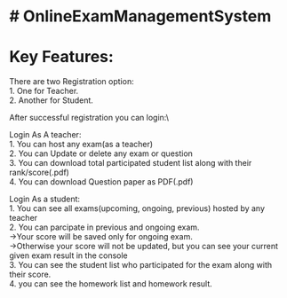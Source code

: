 # # OnlineExamManagementSystem

# Key Features:

There are two Registration option:\
    1. One for Teacher.\
    2. Another for Student.
 
After successful registration you can login:\

Login As A teacher:\
    1. You can host any exam(as a teacher)\
    2. You can Update or delete any exam or question\
    3. You can download total participated student list along with their rank/score(.pdf)\
    4. You can download Question paper as PDF(.pdf)
    
Login As a student:\
    1. You can see all exams(upcoming, ongoing, previous) hosted by any teacher\
    2. You can parcipate in previous and ongoing exam.\
        ->Your score will be saved only for ongoing exam.\
        ->Otherwise your score will not be updated, but you can see your current given exam result in the console\
    3. You can see the student list who participated for the exam along with their score.\
    4. you can see the homework list and homework result.
